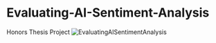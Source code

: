 # Evaluating-AI-Sentiment-Analysis
Honors Thesis Project
![EvaluatingAISentimentAnalysis](https://github.com/aakritishah/Evaluating-AI-Sentiment-Analysis/assets/78161415/c7b774d8-e574-4113-aad1-ab8c42700827)
